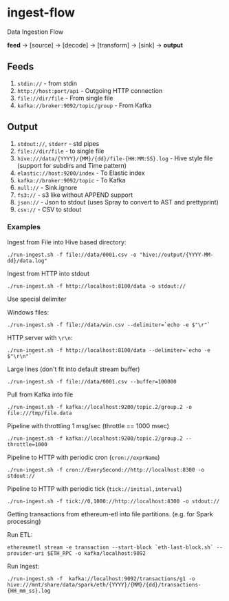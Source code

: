 # ingest-flow

Data Ingestion Flow 

__feed__ -> [source] -> [decode] -> [transform] -> [sink] -> __output__

## Feeds

1. ```stdin://```                               - from stdin
2. ```http://host:port/api```                   - Outgoing HTTP connection
3. ```file://dir/file```                        - From single file
4. ```kafka://broker:9092/topic/group```        - From Kafka

## Output

1. ```stdout://```, ```stderr```                             - std pipes
2. ```file://dir/file```                                     - to single file
3. ```hive:///data/{YYYY}/{MM}/{dd}/file-{HH:MM:SS}.log```   - Hive style file (support for subdirs and Time pattern)
4. ```elastic://host:9200/index```                           - To Elastic index
5. ```kafka://broker:9092/topic```                           - To Kafka
6. ```null://```                                             - Sink.ignore
7. ```fs3://```                                              - s3 like without APPEND support
8. ```json://```                                             - Json to stdout (uses Spray to convert to AST and prettyprint)
9. ```csv://```                                              - CSV to stdout


### Examples

Ingest from File into Hive based directory:

```
./run-ingest.sh -f file://data/0001.csv -o "hive://output/{YYYY-MM-dd}/data.log"
```

Ingest from HTTP into stdout

```
./run-ingest.sh -f http://localhost:8100/data -o stdout://
```

Use special delimiter

Windows files:
```
./run-ingest.sh -f file://data/win.csv --delimiter=`echo -e $"\r"`
```

HTTP server with `\r\n`:
```
./run-ingest.sh -f http://localhost:8100/data --delimiter=`echo -e $"\r\n"`
```

Large lines (don't fit into default stream buffer)

```
./run-ingest.sh -f file://data/0001.csv --buffer=100000
```

Pull from Kafka into file

```
./run-ingest.sh -f kafka://localhost:9200/topic.2/group.2 -o file:///tmp/file.data
```

Pipeline with throttling 1 msg/sec (throttle == 1000 msec)
```
./run-ingest.sh -f kafka://localhost:9200/topic.2/group.2 --throttle=1000
```

Pipeline to HTTP with periodic cron (`cron://exprName`)
```
./run-ingest.sh -f cron://EverySecond://http://localhost:8300 -o stdout://
```

Pipeline to HTTP with periodic tick (`tick://initial,interval`)

```
./run-ingest.sh -f tick://0,1000://http://localhost:8300 -o stdout://
```


Getting transactions from ethereum-etl into file partitions. (e.g. for Spark processing)

Run ETL:
```
ethereumetl stream -e transaction --start-block `eth-last-block.sh` --provider-uri $ETH_RPC -o kafka/localhost:9092
```

Run Ingest:
```
./run-ingest.sh -f  kafka://localhost:9092/transactions/g1 -o hive:///mnt/share/data/spark/eth/{YYYY}/{MM}/{dd}/transactions-{HH_mm_ss}.log
```